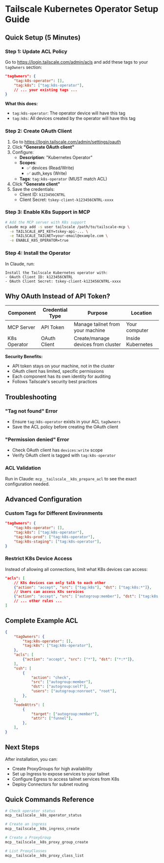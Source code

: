 # Tailscale Kubernetes Operator Setup Guide

## Quick Setup (5 Minutes)

### Step 1: Update ACL Policy

Go to https://login.tailscale.com/admin/acls and add these tags to your `tagOwners` section:

```json
"tagOwners": {
    "tag:k8s-operator": [],
    "tag:k8s": ["tag:k8s-operator"],
    // ... your existing tags ...
}
```

**What this does:**
- `tag:k8s-operator`: The operator device will have this tag
- `tag:k8s`: All devices created by the operator will have this tag

### Step 2: Create OAuth Client

1. Go to https://login.tailscale.com/admin/settings/oauth
2. Click **"Generate OAuth client"**
3. Configure:
   - **Description**: "Kubernetes Operator"
   - **Scopes**:
     - ✅ devices (Read/Write)
     - ✅ auth_keys (Write)
   - **Tags**: `tag:k8s-operator` (MUST match ACL)
4. Click **"Generate client"**
5. Save the credentials:
   - Client ID: `k123456CNTRL`
   - Client Secret: `tskey-client-k123456CNTRL-xxxx`

### Step 3: Enable K8s Support in MCP

```bash
# Add the MCP server with K8s support
claude mcp add -s user tailscale /path/to/tailscale-mcp \
  -e TAILSCALE_API_KEY=tskey-api-... \
  -e TAILSCALE_TAILNET=your-email@example.com \
  -e ENABLE_K8S_OPERATOR=true
```

### Step 4: Install the Operator

In Claude, run:
```
Install the Tailscale Kubernetes operator with:
- OAuth Client ID: k123456CNTRL
- OAuth Client Secret: tskey-client-k123456CNTRL-xxxx
```

## Why OAuth Instead of API Token?

| Component | Credential Type | Purpose | Location |
|-----------|----------------|---------|----------|
| MCP Server | API Token | Manage tailnet from your machine | Your computer |
| K8s Operator | OAuth Client | Create/manage devices from cluster | Inside Kubernetes |

**Security Benefits:**
- API token stays on your machine, not in the cluster
- OAuth client has limited, specific permissions
- Each component has its own identity for auditing
- Follows Tailscale's security best practices

## Troubleshooting

### "Tag not found" Error
- Ensure `tag:k8s-operator` exists in your ACL `tagOwners`
- Save the ACL policy before creating the OAuth client

### "Permission denied" Error
- Check OAuth client has `devices:write` scope
- Verify OAuth client is tagged with `tag:k8s-operator`

### ACL Validation
Run in Claude: `mcp__tailscale__k8s_prepare_acl` to see the exact configuration needed.

## Advanced Configuration

### Custom Tags for Different Environments

```json
"tagOwners": {
    "tag:k8s-operator": [],
    "tag:k8s": ["tag:k8s-operator"],
    "tag:k8s-prod": ["tag:k8s-operator"],
    "tag:k8s-staging": ["tag:k8s-operator"],
}
```

### Restrict K8s Device Access

Instead of allowing all connections, limit what K8s devices can access:

```json
"acls": [
    // K8s devices can only talk to each other
    {"action": "accept", "src": ["tag:k8s"], "dst": ["tag:k8s:*"]},
    // Users can access K8s services
    {"action": "accept", "src": ["autogroup:member"], "dst": ["tag:k8s:443", "tag:k8s:80"]},
    // ... other rules ...
]
```

## Complete Example ACL

```json
{
    "tagOwners": {
        "tag:k8s-operator": [],
        "tag:k8s": ["tag:k8s-operator"],
    },
    "acls": [
        {"action": "accept", "src": ["*"], "dst": ["*:*"]},
    ],
    "ssh": [
        {
            "action": "check",
            "src": ["autogroup:member"],
            "dst": ["autogroup:self"],
            "users": ["autogroup:nonroot", "root"],
        },
    ],
    "nodeAttrs": [
        {
            "target": ["autogroup:member"],
            "attr": ["funnel"],
        },
    ],
}
```

## Next Steps

After installation, you can:
- Create ProxyGroups for high availability
- Set up Ingress to expose services to your tailnet
- Configure Egress to access tailnet services from K8s
- Deploy Connectors for subnet routing

## Quick Commands Reference

```bash
# Check operator status
mcp__tailscale__k8s_operator_status

# Create an ingress
mcp__tailscale__k8s_ingress_create

# Create a ProxyGroup
mcp__tailscale__k8s_proxy_group_create

# List ProxyClasses
mcp__tailscale__k8s_proxy_class_list
```